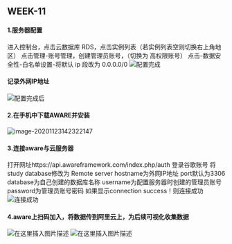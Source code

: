 ﻿## WEEK-11
#### 1.服务器配置

进入控制台，点击云数据库 RDS，点击实例列表（若实例列表空则切换右上角地区）
点击管理-账号管理，创建管理员账号，（切换为 高权限账号）
点击-数据安全性-白名单设置-将默认 ip 段改为 0.0.0.0/0
![配置完成](https://img-blog.csdnimg.cn/20201123114358826.png#pic_center)

#### 记录外网IP地址

![配置完成后](https://img-blog.csdnimg.cn/20201122224914608.png?x-oss-process=image/watermark,type_ZmFuZ3poZW5naGVpdGk,shadow_10,text_aHR0cHM6Ly9ibG9nLmNzZG4ubmV0L3l3cWR5,size_16,color_FFFFFF,t_70#pic_center)

#### 2.在手机中下载AWARE并安装

![image-20201123142322147](C:\Users\棒棒糖\AppData\Roaming\Typora\typora-user-images\image-20201123142322147.png)

#### 3.连接aware与云服务器

打开网址https://api.awareframework.com/index.php/auth
登录谷歌账号
将study database修改为 Remote server
hostname为外网IP地址
port默认为3306
database为自己创建的数据库名称
username为配置服务器时创建的管理员账号
password为管理员账号密码
如果显示connection success！则连接成功
![连接成功](https://img-blog.csdnimg.cn/20201123114056552.png?x-oss-process=image/watermark,type_ZmFuZ3poZW5naGVpdGk,shadow_10,text_aHR0cHM6Ly9ibG9nLmNzZG4ubmV0L3l3cWR5,size_16,color_FFFFFF,t_70#pic_center)

#### 4.aware上扫码加入，将数据传到阿里云上，为后续可视化收集数据

![在这里插入图片描述](https://img-blog.csdnimg.cn/20201123114607594.jpg?x-oss-process=image/watermark,type_ZmFuZ3poZW5naGVpdGk,shadow_10,text_aHR0cHM6Ly9ibG9nLmNzZG4ubmV0L3l3cWR5,size_16,color_FFFFFF,t_70#pic_center)
![在这里插入图片描述](https://img-blog.csdnimg.cn/20201123114607585.jpg?x-oss-process=image/watermark,type_ZmFuZ3poZW5naGVpdGk,shadow_10,text_aHR0cHM6Ly9ibG9nLmNzZG4ubmV0L3l3cWR5,size_16,color_FFFFFF,t_70#pic_center)

